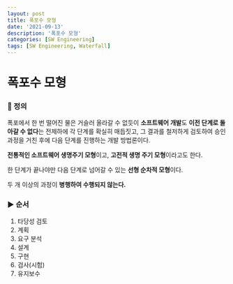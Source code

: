 ```yaml
---
layout: post
title: 폭포수 모형
date: '2021-09-13'
description: '폭포수 모형'
categories: [SW Engineering]
tags: [SW Engineering, Waterfall]
---
```

# 폭포수 모형

### 📌 정의

폭포에서 한 번 떨어진 물은 거슬러 올라갈 수 없듯이 **소프트웨어 개발**도 **이전 단계로 돌아갈 수 없다**는 전제하에 각 단계를 확실히 매듭짓고, 그 결과를 철저하게 검토하여 승인 과정을 거친 후에 다음 단계를 진행하는 개발 방법론이다.

**전통적인 소프트웨어 생명주기 모형**이고, **고전적 생명 주기 모형**이라고도 한다.

한 단계가 끝나야만 다음 단계로 넘어갈 수 있는 **선형 순차적 모형**이다.

두 개 이상의 과정이 **병행하여 수행되지 않는다.**



### ▶ 순서

1. 타당성 검토
2. 계획
3. 요구 분석
4. 설계
5. 구현
6. 검사(시험)
7. 유지보수